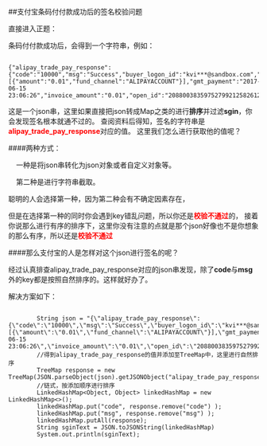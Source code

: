##支付宝条码付付款成功后的签名校验问题

直接进入正题：

条码付付款成功后，会得到一个字符串，例如：

```

{"alipay_trade_pay_response":{"code":"10000","msg":"Success","buyer_logon_id":"kvi***@sandbox.com","buyer_pay_amount":"0.01","buyer_user_id":"2088102170221273","fund_bill_list":[{"amount":"0.01","fund_channel":"ALIPAYACCOUNT"}],"gmt_payment":"2017-06-15 23:06:26","invoice_amount":"0.01","open_id":"20880038359752799212582612714327","out_trade_no":"de0255710ed84cbdb5cd3f212cacc070","point_amount":"0.00","receipt_amount":"0.01","total_amount":"0.01","trade_no":"2017061521001004270200314093"},"sign":"UY8zCR1LFGNbWgxj/Im1eAVFt9E5SFOra6uASnRc/2Ia0Y46pOvx52HlsWOSetBEb9HEPcJ5MP42D/0CnEGc/FtXMHiaIPcSq/b52KNsKSzFQXFU+xxn/QKqkfi6MZEfjIqwzm7WWQTT1Y3sfFVyMCjDoFN8FobNXdw/U2kqYqA="}

```

这是一个json串，这里如果直接把json转成Map之类的进行<b>排序</b>并过滤<b>sgin</b>，你会发现签名根本就通不过的。
查阅资料后得知，签名的字符串是<b style="color:red;">alipay_trade_pay_response</b>对应的值。
这里我们怎么进行获取他的值呢？

####两种方式：

&nbsp;&nbsp;&nbsp;&nbsp;一种是将json串转化为json对象或者自定义对象等。
   
&nbsp;&nbsp;&nbsp;&nbsp;第二种是进行字符串截取。

聪明的人会选择第一种，因为第二种会有不确定因素存在，

但是在选择第一种的同时你会遇到key错乱问题，所以你还是<b style="color:red;">校验不通过</b>的，
接着你说那么进行有序的排序下，这里你没有注意的点就是那个json好像也不是你想象的那么有序，所以还是<b style="color:red;">校验不通过</b>

####那么支付宝的人是怎样对这个json进行签名的呢？

经过认真排查alipay_trade_pay_response对应的json串发现，除了<b>code</b>与<b>msg</b>外的key都是按照自然排序的。这样就好办了。

解决方案如下：

```

        String json = "{\"alipay_trade_pay_response\":{\"code\":\"10000\",\"msg\":\"Success\",\"buyer_logon_id\":\"kvi***@sandbox.com\",\"buyer_pay_amount\":\"0.01\",\"buyer_user_id\":\"2088102170221273\",\"fund_bill_list\":[{\"amount\":\"0.01\",\"fund_channel\":\"ALIPAYACCOUNT\"}],\"gmt_payment\":\"2017-06-15 23:06:26\",\"invoice_amount\":\"0.01\",\"open_id\":\"20880038359752799212582612714327\",\"out_trade_no\":\"de0255710ed84cbdb5cd3f212cacc070\",\"point_amount\":\"0.00\",\"receipt_amount\":\"0.01\",\"total_amount\":\"0.01\",\"trade_no\":\"2017061521001004270200314093\"},\"sign\":\"UY8zCR1LFGNbWgxj/Im1eAVFt9E5SFOra6uASnRc/2Ia0Y46pOvx52HlsWOSetBEb9HEPcJ5MP42D/0CnEGc/FtXMHiaIPcSq/b52KNsKSzFQXFU+xxn/QKqkfi6MZEfjIqwzm7WWQTT1Y3sfFVyMCjDoFN8FobNXdw/U2kqYqA=\"}";
        //得到alipay_trade_pay_response的值并添加至TreeMap中，这里进行自然排序
        TreeMap response = new TreeMap(JSON.parseObject(json).getJSONObject("alipay_trade_pay_response"));
        //链式，按添加顺序进行排序
        LinkedHashMap<Object, Object> linkedHashMap = new LinkedHashMap<>();
        linkedHashMap.put("code", response.remove("code") );
        linkedHashMap.put("msg", response.remove("msg") );
        linkedHashMap.putAll(response);
        String sginText = JSON.toJSONString(linkedHashMap)
        System.out.println(sginText);

```





   
   
